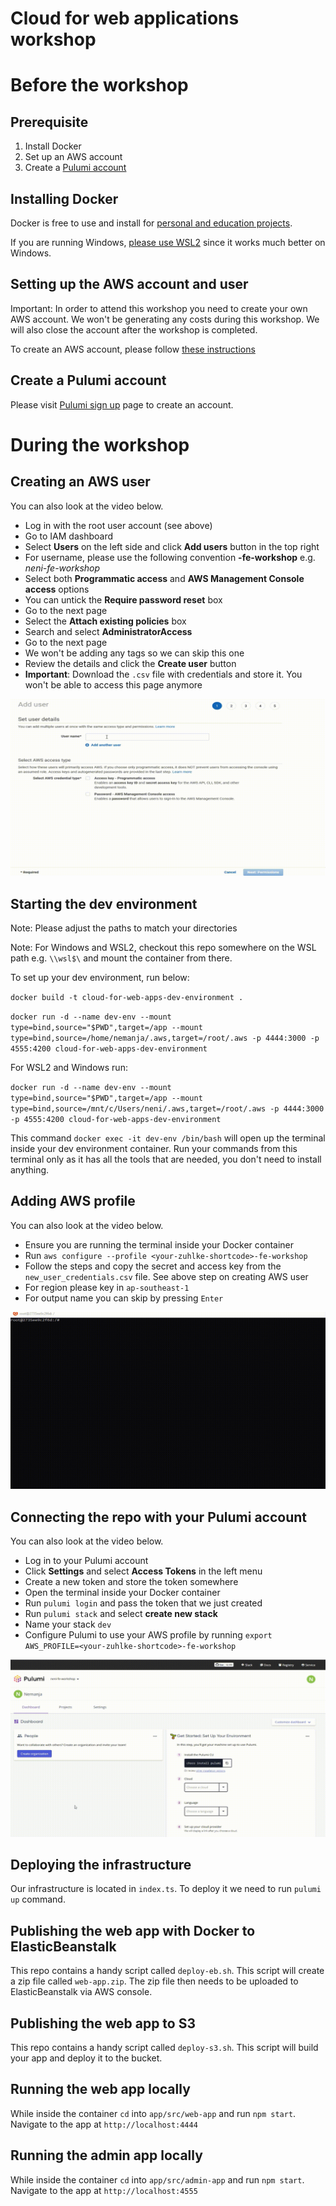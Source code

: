 # Cloud for web applications workshop

# Before the workshop

## Prerequisite

1. Install Docker
2. Set up an AWS account
3. Create a [Pulumi account](https://app.pulumi.com/signin)

## Installing Docker

Docker is free to use and install for [personal and education projects](https://www.docker.com/pricing/).

If you are running Windows, [please use WSL2](https://docs.docker.com/desktop/windows/install/) since it works much better on Windows.

## Setting up the AWS account and user

Important: In order to attend this workshop you need to create your own AWS account.
We won't be generating any costs during this workshop. We will also close the account after the workshop is completed.

To create an AWS account, please follow [these instructions](https://aws.amazon.com/premiumsupport/knowledge-center/create-and-activate-aws-account/)

## Create a Pulumi account

Please visit [Pulumi sign up](https://app.pulumi.com/signin) page to create an account.

# During the workshop

## Creating an AWS user

You can also look at the video below.

- Log in with the root user account (see above)
- Go to IAM dashboard
- Select **Users** on the left side and click **Add users** button in the top right
- For username, please use the following convention **<your-Zuhlke-shortcode>-fe-workshop** e.g. *neni-fe-workshop*
- Select both **Programmatic access** and **AWS Management Console access** options
- You can untick the **Require password reset** box
- Go to the next page
- Select the **Attach existing policies** box
- Search and select **AdministratorAccess**
- Go to the next page
- We won't be adding any tags so we can skip this one
- Review the details and click the **Create user** button
- **Important**: Download the `.csv` file with credentials and store it.
You won't be able to access this page anymore

![Demo](./create-aws-user-demo.gif)

## Starting the dev environment

Note: Please adjust the paths to match your directories

Note: For Windows and WSL2, checkout this repo somewhere on the WSL path e.g. `\\wsl$\` and mount the container from there.

To set up your dev environment, run below:

`docker build -t cloud-for-web-apps-dev-environment .`

`docker run -d --name dev-env --mount type=bind,source="$PWD",target=/app --mount type=bind,source=/home/nemanja/.aws,target=/root/.aws -p 4444:3000 -p 4555:4200 cloud-for-web-apps-dev-environment`

For WSL2 and Windows run:

`docker run -d --name dev-env --mount type=bind,source="$PWD",target=/app --mount type=bind,source=/mnt/c/Users/neni/.aws,target=/root/.aws -p 4444:3000 -p 4555:4200 cloud-for-web-apps-dev-environment`

This command `docker exec -it dev-env /bin/bash` will open up the terminal inside your dev environment container.
Run your commands from this terminal only as it has all the tools that are needed, you don't need to install anything.

## Adding AWS profile

You can also look at the video below.

- Ensure you are running the terminal inside your Docker container
- Run `aws configure --profile <your-zuhlke-shortcode>-fe-workshop`
- Follow the steps and copy the secret and access key from the `new_user_credentials.csv` file. See above step on creating AWS user
- For region please key in `ap-southeast-1`
- For output name you can skip by pressing `Enter`

![Demo](./create-aws-profile.gif)

## Connecting the repo with your Pulumi account

You can also look at the video below.

- Log in to your Pulumi account
- Click **Settings** and select **Access Tokens** in the left menu
- Create a new token and store the token somewhere
- Open the terminal inside your Docker container
- Run `pulumi login` and pass the token that we just created
- Run `pulumi stack` and select **create new stack**
- Name your stack `dev`
- Configure Pulumi to use your AWS profile by running `export AWS_PROFILE=<your-zuhlke-shortcode>-fe-workshop`

![Demo](./create-pulumi-access.gif)

## Deploying the infrastructure 

Our infrastructure is located in `index.ts`. To deploy it we need to run `pulumi up` command.

## Publishing the web app with Docker to ElasticBeanstalk

This repo contains a handy script called `deploy-eb.sh`. This script will create a zip file called `web-app.zip`.
The zip file then needs to be uploaded to ElasticBeanstalk via AWS console.

## Publishing the web app to S3

This repo contains a handy script called `deploy-s3.sh`. This script will build your app and deploy it to the bucket.

## Running the web app locally

While inside the container `cd` into `app/src/web-app` and run `npm start`.
Navigate to the app at `http://localhost:4444`

## Running the admin app locally

While inside the container `cd` into `app/src/admin-app` and run `npm start`.
Navigate to the app at `http://localhost:4555`